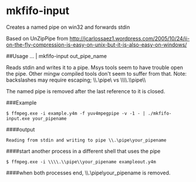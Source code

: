 mkfifo-input
============

Creates a named pipe on win32 and forwards stdin

Based on UnZipPipe from http://jcarlossaez1.wordpress.com/2005/10/24/ii-on-the-fly-compression-is-easy-on-unix-but-it-is-also-easy-on-windows/

##Usage
... | mkfifo-input out_pipe_name

Reads stdin and writes it to a pipe. Msys tools seem to have trouble open the pipe. Other mingw compiled tools don't seem to suffer from that. Note: backslashes may require escaping; \\\\.\\pipe\\ vs \\\\\\\\.\\\\pipe\\\\

The named pipe is removed after the last reference to it is closed.

###Example
```
$ ffmpeg.exe -i example.y4m -f yuv4mpegpipe -v -1 - | ./mkfifo-input.exe your_pipename
```
####output
```
Reading from stdin and writing to pipe \\.\pipe\your_pipename
```

####start another process in a different shell that uses the pipe
```
$ ffmpeg.exe -i \\\\.\\pipe\\your_pipename exampleout.y4m
```

####when both processes end, \\\\.\\pipe\\your_pipename is removed.
